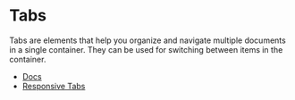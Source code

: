 # Tabs #

Tabs are elements that help you organize and navigate multiple documents in a single container. They can be used for switching between items in the container.

* [Docs](http://foundation.zurb.com/sites/docs/tabs.html)
* [Responsive Tabs](http://foundation.zurb.com/sites/docs/responsive-accordion-tabs.html)
